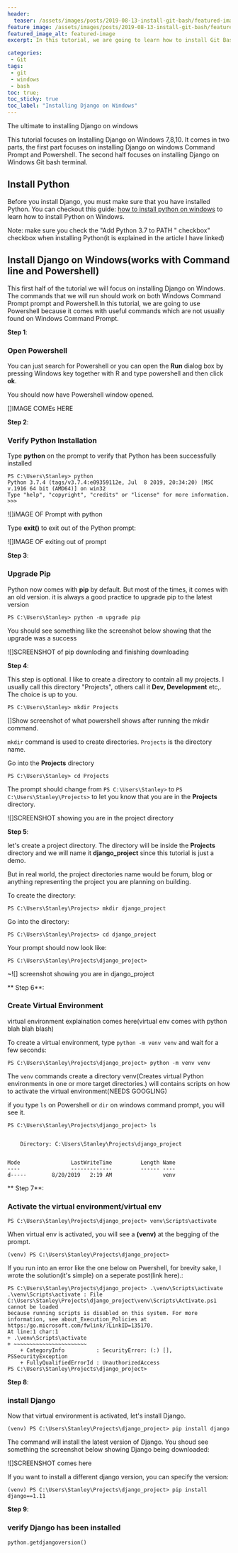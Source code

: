 ```yaml
---
header:
  teaser: /assets/images/posts/2019-08-13-install-git-bash/featured-image.jpg
feature_image: /assets/images/posts/2019-08-13-install-git-bash/featured-image.jpg
featured_image_alt: featured-image
excerpt: In this tutorial, we are going to learn how to install Git Bash on Windows. Git Bash for Windows is a package that comprises of `git` and `bash`.

categories:
 - Git
tags:
 - git
 - windows
 - bash
toc: true;
toc_sticky: true
toc_label: "Installing Django on Windows"
---
```


The ultimate to installing Django on windows

This tutorial focuses on Installing Django on Windows 7,8,10. It comes in two parts, the first part focuses on installing Django on windows Command Prompt and Powershell. The second half focuses on installing Django on Windows Git bash terminal.

## Install Python
Before you install Django, you must make sure that you have installed Python. You can checkout this guide: [how to install python on windows]() to learn how to install Python on Windows.

Note: make sure you check the "Add Python 3.7 to PATH " checkbox" checkbox when installing Python(it is explained in the article I have linked)

## Install Django on Windows(works with Command line and Powershell)

This first half of the tutorial we will focus on installing Django on Windows. The commands that we will run should work on both Windows Command Prompt prompt and Powershell.In this tutorial, we are going to use Powershell
because it comes with useful commands which are not usually found on Windows Command Prompt.

**Step 1**: 
### Open Powershell

 You can just search for Powershell or you can open the **Run** dialog box by pressing Windows key together with R and type powershell and then click **ok**.

You should now have Powershell window opened.

[]IMAGE COMEs HERE

**Step 2**:
### Verify Python Installation

Type **python** on the prompt to verify that Python has been successfully installed

```
PS C:\Users\Stanley> python
Python 3.7.4 (tags/v3.7.4:e09359112e, Jul  8 2019, 20:34:20) [MSC v.1916 64 bit (AMD64)] on win32
Type "help", "copyright", "credits" or "license" for more information.
>>>
```

![]iMAGE OF Prompt with python

Type **exit()** to exit out of the Python prompt:

![]IMAGE OF exiting out of prompt

**Step 3**:
### Upgrade Pip

Python now comes with **pip** by default. But most of the times, it comes with an old version. it is always a good practice to upgrade pip to  the latest version

```
PS C:\Users\Stanley> python -m upgrade pip
```
You should see something like the screenshot below showing that the upgrade was a success

![]SCREENSHOT of pip downloding and finishing downloading

**Step 4**:

This step is optional. 
I like to create a directory to contain all my projects. I usually call this directory "Projects", others call it **Dev, Development** etc,. The choice is up to you.

```
PS C:\Users\Stanley> mkdir Projects
```

[]Show screenshot of what powershell shows after running the mkdir command.

`mkdir` command is used to create directories. `Projects` is the directory name.

Go into the **Projects** directory
```
PS C:\Users\Stanley> cd Projects
```
The prompt should change from `PS C:\Users\Stanley>` to `PS C:\Users\Stanley\Projects>` to let you know that you are in the **Projects** directory.

![]SCREENSHOT showing you are in the project directory

**Step 5**:

let's create a project directory. The directory will be inside the **Projects** directory and we will name it **django_project** since this tutorial is just a demo. 

But in real world, the project directories name would be forum, blog or anything representing the project you are planning on building.

To create the directory:

```
PS C:\Users\Stanley\Projects> mkdir django_project
```

Go into the directory:

```
PS C:\Users\Stanley\Projects> cd django_project
````

Your prompt should now look like:

```
PS C:\Users\Stanley\Projects\django_project>
```
~![] screenshot showing you are in django_project

** Step 6**:

### Create Virtual Environment

virtual environment explaination comes here(virtual env comes with python blah blah blash)

To create a virtual environment, type `python -m venv venv` and wait for a few seconds:
```
PS C:\Users\Stanley\Projects\django_project> python -m venv venv
```
The `venv` commands create a directory venv(Creates virtual Python environments in one or more target directories.) will contains scripts on how to activate the virtual environment(NEEDS GOOGLING)

if you type `ls` on Powershell or `dir` on windows command prompt,  you will see it.

```
PS C:\Users\Stanley\Projects\django_project> ls


    Directory: C:\Users\Stanley\Projects\django_project


Mode                LastWriteTime         Length Name
----                -------------         ------ ----
d-----        8/20/2019   2:19 AM                venv

```

** Step 7**:

### Activate the virtual environment/virtual env
```
PS C:\Users\Stanley\Projects\django_project> venv\Scripts\activate
```
When virtual env is activated, you will see
a **(venv)** at the begging of the prompt.

```
(venv) PS C:\Users\Stanley\Projects\django_project>
```

If you run into an error like the one below on Pwershell, for brevity sake, I wrote the solution(it's simple) on a seperate post(link here).:

```
PS C:\Users\Stanley\Projects\django_project> .\venv\Scripts\activate
.\venv\Scripts\activate : File C:\Users\Stanley\Projects\django_project\venv\Scripts\Activate.ps1 cannot be loaded
because running scripts is disabled on this system. For more information, see about_Execution_Policies at
https:/go.microsoft.com/fwlink/?LinkID=135170.
At line:1 char:1
+ .\venv\Scripts\activate
+ ~~~~~~~~~~~~~~~~~~~~~~~
    + CategoryInfo          : SecurityError: (:) [], PSSecurityException
    + FullyQualifiedErrorId : UnauthorizedAccess
PS C:\Users\Stanley\Projects\django_project>
```

**Step 8**:

### install Django
Now that virtual environment is activated, let's install Django.
```
(venv) PS C:\Users\Stanley\Projects\django_project> pip install django
````
The command will install the latest version of Django. You shoud see something the screenshot below showing Django being downloaded:

![]SCREENSHOT comes here

If you want to install a different django version, you can specify the version:

```
(venv) PS C:\Users\Stanley\Projects\django_project> pip install django==1.11
````

**Step 9**:
### verify Django has been installed
```
python.getdjangoversion()
```